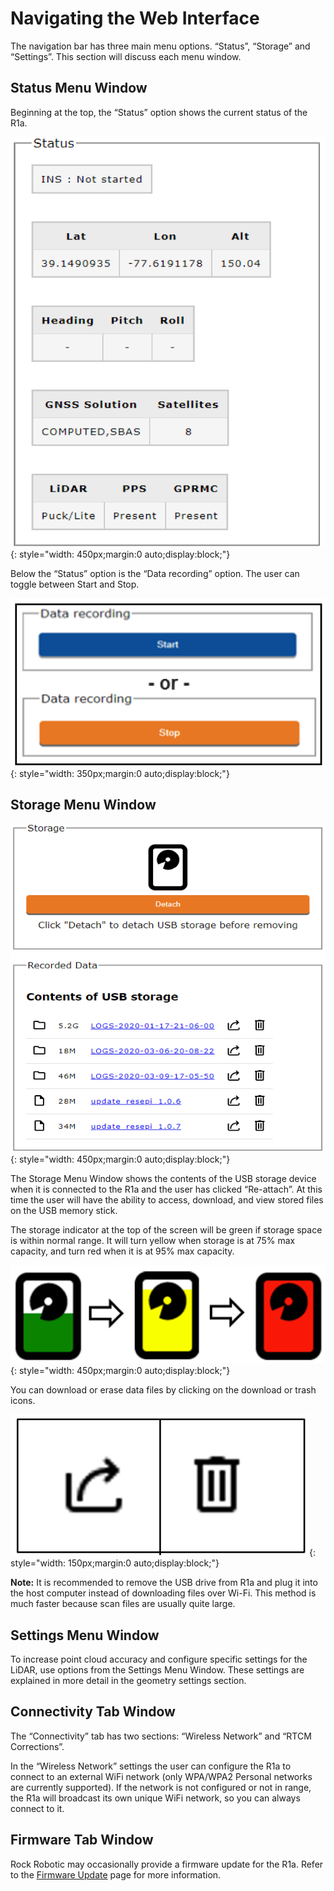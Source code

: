 # Navigating the Web Interface

The navigation bar has three main menu options. “Status”, “Storage” and “Settings”. This section will discuss each menu window.

## Status Menu Window

Beginning at the top, the “Status” option shows the current status of the R1a.

![Status](./img/status.png){: style="width: 450px;margin:0 auto;display:block;"}

Below the “Status” option is the “Data recording” option. The user can toggle between Start and Stop.

![Start Stop](./img/start-stop.png){: style="width: 350px;margin:0 auto;display:block;"}

## Storage Menu Window

![Storage Menu](./img/storage-menu.png){: style="width: 450px;margin:0 auto;display:block;"}

The Storage Menu Window shows the contents of the USB storage device when it is connected to the R1a and the user has clicked “Re-attach”. At this time the user will have the ability to access, download, and view stored files on the USB memory stick.

The storage indicator at the top of the screen will be green if storage space is within normal range. It will turn yellow when storage is at 75% max capacity, and turn red when it is at 95% max capacity.

![Storage Capacity](./img/storage-capacity.png){: style="width: 450px;margin:0 auto;display:block;"}

You can download or erase data files by clicking on the download or trash icons.

![Storage Download](./img/storage-download-trash.png){: style="width: 150px;margin:0 auto;display:block;"}

**Note:** It is recommended to remove the USB drive from R1a and plug it into the host computer instead of downloading files over Wi-Fi. This method is much faster because scan files are usually quite large.

## Settings Menu Window

To increase point cloud accuracy and configure specific settings for the LiDAR, use options from the Settings Menu Window. These settings are explained in more detail in the geometry settings section.

## Connectivity Tab Window

The “Connectivity” tab has two sections: “Wireless Network” and “RTCM Corrections”.

In the “Wireless Network” settings the user can configure the R1a to connect to an external WiFi network (only WPA/WPA2 Personal networks are currently supported). If the network is not configured or not in range, the R1a will broadcast its own unique WiFi network, so you can always connect to it.

## Firmware Tab Window

Rock Robotic may occasionally provide a firmware update for the R1a. Refer to the [Firmware Update](firmware.md) page for more information.
